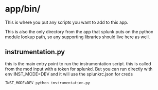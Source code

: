 # app/bin/

This is where you put any scripts you want to add to this app.

This is also the only directory from the app that splunk puts on the python
module lookup path, so any supporting libraries should live here as well.


instrumentation.py
------------------


this is the main entry point to run the instrumentation script. this is called from 
the mod input with a token for splunkd.  But you can run directly with 
env INST_MODE=DEV  and it will use the splunkrc.json for creds

    INST_MODE=DEV python instrumentation.py